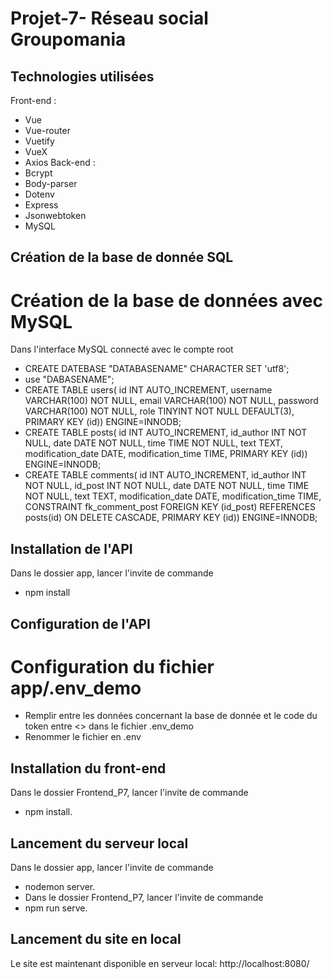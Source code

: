 # Projet-7- Réseau social Groupomania
## Technologies utilisées
Front-end :
- Vue
- Vue-router
- Vuetify
- VueX
- Axios
Back-end :
- Bcrypt
- Body-parser
- Dotenv
- Express
- Jsonwebtoken
- MySQL

## Création de la base de donnée SQL
# Création de la base de données avec MySQL
Dans l'interface MySQL connecté avec le compte root
- CREATE DATEBASE "DATABASENAME" CHARACTER SET 'utf8';
- use "DABASENAME";
- CREATE TABLE users(
id INT AUTO_INCREMENT,
username VARCHAR(100) NOT NULL,
email VARCHAR(100) NOT NULL,
password VARCHAR(100) NOT NULL,
role TINYINT NOT NULL DEFAULT(3),
PRIMARY KEY (id))
ENGINE=INNODB;
- CREATE TABLE posts(
id INT AUTO_INCREMENT,
id_author INT NOT NULL,
date DATE NOT NULL,
time TIME NOT NULL,
text TEXT,
modification_date DATE,
modification_time TIME,
PRIMARY KEY (id))
ENGINE=INNODB;
- CREATE TABLE comments(
id INT AUTO_INCREMENT,
id_author INT NOT NULL,
id_post INT NOT NULL,
date DATE NOT NULL,
time TIME NOT NULL,
text TEXT,
modification_date DATE,
modification_time TIME,
CONSTRAINT fk_comment_post
    FOREIGN KEY (id_post)
    REFERENCES posts(id)
    ON DELETE CASCADE,
PRIMARY KEY (id))
ENGINE=INNODB;

## Installation de l'API
Dans le dossier app, lancer l'invite de commande
- npm install
## Configuration de l'API
# Configuration du fichier app/.env_demo
- Remplir entre les données concernant la base de donnée et le code du token entre <> dans le fichier .env_demo
- Renommer le fichier en .env
## Installation du front-end
Dans le dossier Frontend_P7, lancer l'invite de commande
- npm install.
## Lancement du serveur local
Dans le dossier app, lancer l'invite de commande
- nodemon server.
- Dans le dossier Frontend_P7, lancer l'invite de commande
- npm run serve.
## Lancement du site en local
Le site est maintenant disponible en serveur local: http://localhost:8080/


 
